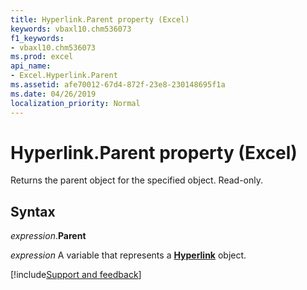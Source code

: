 ```yaml
---
title: Hyperlink.Parent property (Excel)
keywords: vbaxl10.chm536073
f1_keywords:
- vbaxl10.chm536073
ms.prod: excel
api_name:
- Excel.Hyperlink.Parent
ms.assetid: afe70012-67d4-872f-23e8-230148695f1a
ms.date: 04/26/2019
localization_priority: Normal
---
```



# Hyperlink.Parent property (Excel)

Returns the parent object for the specified object. Read-only.


## Syntax

_expression_.**Parent**

_expression_ A variable that represents a **[Hyperlink](Excel.Hyperlink.md)** object.




[!include[Support and feedback](~/includes/feedback-boilerplate.md)]